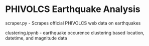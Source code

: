 # PHIVOLCS Earthquake Analysis

scraper.py - Scrapes official PHIVOLCS web data on earthquakes

clustering.ipynb - earthquake occurence clustering based location, datetime, and magnitude data
